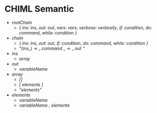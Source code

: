# CHIML Semantic

* *rootChain*
    - _{_ _ins:_ *ins*, _out:_ *out*, _vars:_ *vars*, _verbose:_ *verbosity*, _if:_ *condition*, _do:_ *command*, _while:_ *condition* _}_
* *chain*
    - _{_ _ins:_ *ins*, _out:_ *out*, _if:_ *condition*, _do:_ *command*, _while:_ *condition* _}_
    - _"(_*ins*_) -> _ *command* _ -> _ *out* _"_
* *ins*
    - *array*
* *out*
    - *variableName*
* *array*
    - _[]_
    - _[_ *elements* _]_
    - _"_*elements*_"_
* *elements*
    - *variableName*
    - *variableName* _,_ *elements*
